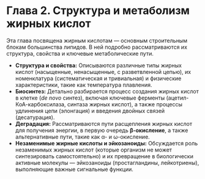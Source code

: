 # Глава 2. Структура и метаболизм жирных кислот

Эта глава посвящена жирным кислотам — основным строительным блокам большинства липидов. В ней подробно рассматриваются их структура, свойства и ключевые метаболические пути.

*   **Структура и свойства:** Описываются различные типы жирных кислот (насыщенные, ненасыщенные, с разветвленной цепью), их номенклатура (систематическая и тривиальная) и физические характеристики, такие как температура плавления.
*   **Биосинтез:** Детально разбирается процесс создания жирных кислот в клетке (_de novo_ синтез), включая ключевые ферменты (ацетил-КоА-карбоксилаза, синтаза жирных кислот), а также процессы удлинения цепи (элонгация) и введения двойных связей (десатурация).
*   **Деградация:** Рассматриваются пути расщепления жирных кислот для получения энергии, в первую очередь **β-окисление**, а также альтернативные пути, такие как α- и ω-окисление.
*   **Незаменимые жирные кислоты и эйкозаноиды:** Обсуждается роль незаменимых жирных кислот (которые организм не может синтезировать самостоятельно) и их превращение в биологически активные молекулы — эйкозаноиды (простагландины, лейкотриены), выполняющие важные сигнальные функции.
